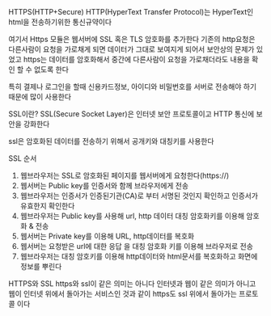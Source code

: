 HTTPS(HTTP+Secure)
HTTP(HyperText Transfer Protocol)는 HyperText인 html을 전송하기위한 통신규약이다

여기서 Https 모듈은 웹서버에 SSL 혹은 TLS 암호화를 추가한다
기존의 http요청은 다른사람이 요청을 가로채게 되면 데이터가 그대로 보여지게 되어서 보안상의 문제가 있었고
https는 데이터를 암호화해서 중간에 다른사람이 요청을 가로채더라도 내용을 확인 할 수 없도록 한다

특히 결제나 로그인을 할때 신용카드정보, 아이디와 비밀번호를 서버로 전송해야 하기 때문에 많이 사용한다

SSL이란?
SSL(Secure Socket Layer)은 인터넷 보안 프로토콜이고 HTTP 통신에 보안을 강화한다

ssl은 암호화된 데이터를 전송하기 위해서 공개키와 대칭키를 사용한다

SSL 순서
1. 웹브라우저는 SSL로 암호화된 페이지를 웹서버에게 요청한다(https://)
2. 웹서버는 Public key를 인증서와 함께 브라우저에게 전송
3. 웹브라우저는 인증서가 인증된기관(CA)로 부터 서명된 것인지 확인하고 인증서가 유효한지 확인한다
4. 웹브라우저는 Public key를 사용해 url, http 데이터 대칭 암호화키를 이용해 암호화 & 전송
5. 웹서버는 Private key를 이용해 URL, http데이터를 복호화
6. 웹서버는 요청받은 url에 대한 응답 을 대칭 암호화 키를 이용해 브라우저로 전송
7. 웹브라우저는 대칭 암호키를 이용해 http데이터와 html문서를 복호화하고 화면에 정보를 뿌린다

HTTPS와 SSL
https와 ssl이 같은 의미는 아니다
인터넷과 웹이 같은 의미가 아니고 웹이 인터넷 위에서 돌아가는 서비스인 것과 같이 https도 ssl 위에서 돌아가는 프로토콜 이다